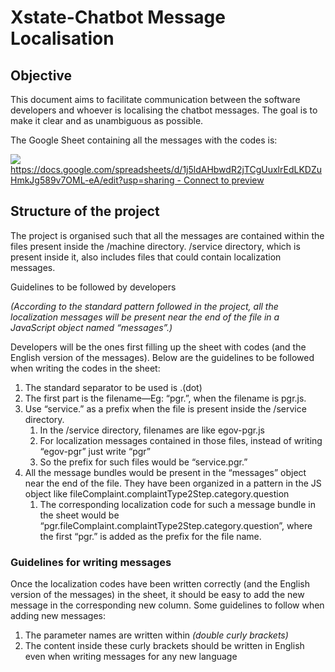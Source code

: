 # Xstate-Chatbot Message Localisation

## Objective

This document aims to facilitate communication between the software developers and whoever is localising the chatbot messages. The goal is to make it clear and as unambiguous as possible.

The Google Sheet containing all the messages with the codes is:

[![](https://developers.google.com/drive/images/drive_icon.png)https://docs.google.com/spreadsheets/d/1j5ldAHbwdR2jTCgUuxlrEdLKDZuHmkJg589v7OML-eA/edit?usp=sharing - Connect to preview](https://docs.google.com/spreadsheets/d/1j5ldAHbwdR2jTCgUuxlrEdLKDZuHmkJg589v7OML-eA/edit?usp=sharing)

## Structure of the project

The project is organised such that all the messages are contained within the files present inside the /machine directory. /service directory, which is present inside it, also includes files that could contain localization messages.

Guidelines to be followed by developers

_\(According to the standard pattern followed in the project, all the localization messages will be present near the end of the file in a JavaScript object named “messages”.\)_

Developers will be the ones first filling up the sheet with codes \(and the English version of the messages\). Below are the guidelines to be followed when writing the codes in the sheet:

1. The standard separator to be used is .\(dot\)
2. The first part is the filename—Eg: “pgr.”, when the filename is pgr.js.
3. Use “service.” as a prefix when the file is present inside the /service directory.
   1. In the /service directory, filenames are like egov-pgr.js
   2. For localization messages contained in those files, instead of writing “egov-pgr” just write “pgr”
   3. So the prefix for such files would be “service.pgr.”
4. All the message bundles would be present in the “messages” object near the end of the file. They have been organized in a pattern in the JS object like fileComplaint.complaintType2Step.category.question
   1. The corresponding localization code for such a message bundle in the sheet would be “pgr.fileComplaint.complaintType2Step.category.question”, where the first “pgr.” is added as the prefix for the file name.

### Guidelines for writing messages <a id="Guidelines-for-writing-messages"></a>

Once the localization codes have been written correctly \(and the English version of the messages\) in the sheet, it should be easy to add the new message in the corresponding new column. Some guidelines to follow when adding new messages:

1. The parameter names are written within  _\(double curly brackets\)_
2. The content inside these curly brackets should be written in English even when writing messages for any new language

